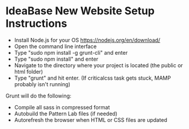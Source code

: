 # IdeaBase New Website Setup Instructions

* Install Node.js for your OS https://nodejs.org/en/download/
* Open the command line interface
* Type "sudo npm install -g grunt-cli" and enter
* Type "sudo npm install" and enter
* Navigate to the directory where your project is located (the public or html folder)
* Type "grunt" and hit enter. (If criticalcss task gets stuck, MAMP probably isn't running)


Grunt will do the following:

* Compile all sass in compressed format
* Autobuild the Pattern Lab files (if needed)
* Autorefresh the browser when HTML or CSS files are updated
